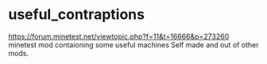 # useful_contraptions
https://forum.minetest.net/viewtopic.php?f=11&t=16666&p=273260
minetest mod contaioning some useful machines
Self made and out of other mods.
